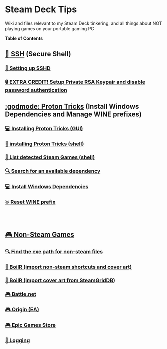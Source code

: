# Steam Deck Tips
Wiki and files relevant to my Steam Deck tinkering, and all things about NOT playing games on your portable gaming PC

**Table of Contents**

## [:penguin: SSH](/ssh.md) (Secure Shell)

### [:penguin: Setting up SSHD](/ssh.md#setting-up-sshd) 

### [:lock: EXTRA CREDIT! Setup Private RSA Keypair and disable password authentication](/ssh.md#extra-credit-setup-private-rsa-keypair-and-disable-password-authentication) 

## [:godmode: Proton Tricks](/protontricks.md) (Install Windows Dependencies and Manage WINE prefixes)

### [:computer: Installing Proton Tricks (GUI)](/protontricks.md#installing-proton-tricks-gui)

### [:penguin: installing Proton Tricks (shell)](/protontricks.md#installing-proton-tricks-shell)

### [:scroll: List detected Steam Games (shell)](/protontricks.md#list-detected-steam-games-shell)

### [:mag: Search for an available dependency](/protontricks.md#search-for-an-available-dependency)

### [:computer: Install Windows Dependencies](/protontricks.md#install-windows-dependencies)

### [:boom: Reset WINE prefix](/protontricks.md#reset-wine-prefix)

<BR><BR>

## [ :video_game: Non-Steam Games](/non-steam-games.md)

### [:mag: Find the exe path for non-steam files](/non-steam-games.md#find-the-exe-path-for-non-steam-files)

### [:hammer: BoilR (import non-steam shortcuts and cover art)](/non-steam-games.md#boilr-import-cover-art-from-steamgriddb)

### [:hammer: BoilR (import cover art from SteamGridDB)](/non-steam-games.md#boilr-import-cover-art-from-steamgriddb)

### [:video_game: Battle.net](/non-steam-games.md#battlenet)

### [:video_game: Origin (EA)](/non-steam-games.md#origin-ea)

### [:video_game: Epic Games Store](/non-steam-games.md#epic-games-store)

### [:wrench: Logging](/non-steam-games.md#logging) 

